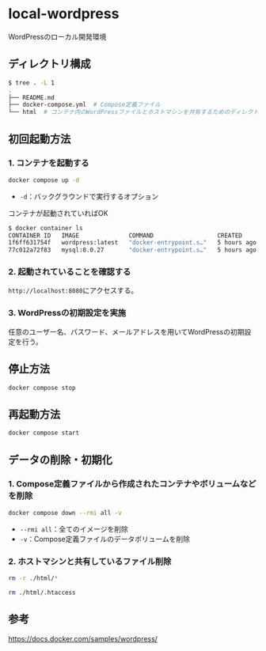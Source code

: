 # local-wordpress
WordPressのローカル開発環境

## ディレクトリ構成
```bash
$ tree . -L 1
.
├── README.md
├── docker-compose.yml  # Compose定義ファイル
└── html  # コンテナ内のWordPressファイルとホストマシンを共有するためのディレクトリ
```


## 初回起動方法

### 1. コンテナを起動する

```bash
docker compose up -d
```

* `-d`：バックグラウンドで実行するオプション

コンテナが起動されていればOK

```bash
$ docker container ls
CONTAINER ID   IMAGE              COMMAND                  CREATED       STATUS         PORTS                  NAMES
1f6ff631754f   wordpress:latest   "docker-entrypoint.s…"   5 hours ago   Up 3 seconds   0.0.0.0:8080->80/tcp   local-wordpress-wordpress-1
77c012a72f83   mysql:8.0.27       "docker-entrypoint.s…"   5 hours ago   Up 3 seconds   3306/tcp, 33060/tcp    local-wordpress-db-1
```

### 2. 起動されていることを確認する

`http://localhost:8080`にアクセスする。

### 3. WordPressの初期設定を実施

任意のユーザー名、パスワード、メールアドレスを用いてWordPressの初期設定を行う。

## 停止方法

```bash
docker compose stop
```

## 再起動方法

```bash
docker compose start
```

## データの削除・初期化

### 1. Compose定義ファイルから作成されたコンテナやボリュームなどを削除

```bash
docker compose down --rmi all -v
```

* `--rmi all`：全てのイメージを削除
* `-v`：Compose定義ファイルのデータボリュームを削除


### 2. ホストマシンと共有しているファイル削除

```bash
rm -r ./html/*
```

```bash
rm ./html/.htaccess
```

## 参考
https://docs.docker.com/samples/wordpress/